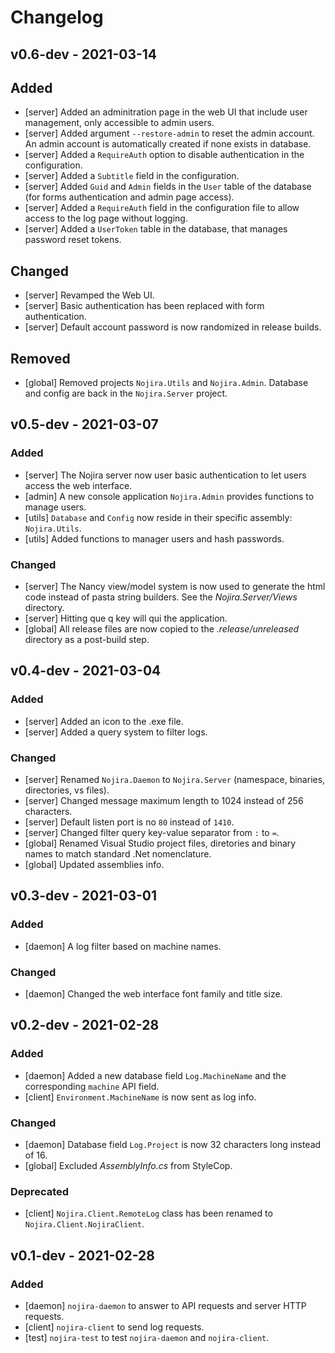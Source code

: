 # Changelog

## v0.6-dev - 2021-03-14
## Added
- [server] Added an adminitration page in the web UI that include user management, only accessible to admin users.
- [server] Added argument `--restore-admin` to reset the admin account. An admin account is automatically created if none exists in database.
- [server] Added a `RequireAuth` option to disable authentication in the configuration.
- [server] Added a `Subtitle` field in the configuration.
- [server] Added `Guid` and `Admin` fields in the `User` table of the database (for forms authentication and admin page access).
- [server] Added a `RequireAuth` field in the configuration file to allow access to the log page without logging.
- [server] Added a `UserToken` table in the database, that manages password reset tokens.
## Changed
- [server] Revamped the Web UI.
- [server] Basic authentication has been replaced with form authentication.
- [server] Default account password is now randomized in release builds.
## Removed
- [global] Removed projects `Nojira.Utils` and `Nojira.Admin`. Database and config are back in the `Nojira.Server` project.

## v0.5-dev - 2021-03-07
### Added
- [server] The Nojira server now user basic authentication to let users access the web interface.
- [admin] A new console application `Nojira.Admin` provides functions to manage users.
- [utils] `Database` and `Config` now reside in their specific assembly: `Nojira.Utils`.
- [utils] Added functions to manager users and hash passwords.
### Changed
- [server] The Nancy view/model system is now used to generate the html code instead of pasta string builders. See the _Nojira.Server/Views_ directory.
- [server] Hitting que q key will qui the application.
- [global] All release files are now copied to the _.release/unreleased_ directory as a post-build step.

## v0.4-dev - 2021-03-04
### Added
- [server] Added an icon to the .exe file.
- [server] Added a query system to filter logs.
### Changed
- [server] Renamed `Nojira.Daemon` to `Nojira.Server` (namespace, binaries, directories, vs files).
- [server] Changed message maximum length to 1024 instead of 256 characters.
- [server] Default listen port is no `80` instead of `1410`.
- [server] Changed filter query key-value separator from `:` to `=`.
- [global] Renamed Visual Studio project files, diretories and binary names to match standard .Net nomenclature.
- [global] Updated assemblies info.

## v0.3-dev - 2021-03-01
### Added
- [daemon] A log filter based on machine names.
### Changed
- [daemon] Changed the web interface font family and title size.

## v0.2-dev - 2021-02-28
### Added
- [daemon] Added a new database field `Log.MachineName` and the corresponding `machine` API field.
- [client] `Environment.MachineName` is now sent as log info.
### Changed
- [daemon] Database field `Log.Project` is now 32 characters long instead of 16.
- [global] Excluded _AssemblyInfo.cs_ from StyleCop.
### Deprecated
- [client] `Nojira.Client.RemoteLog` class has been renamed to `Nojira.Client.NojiraClient`.


## v0.1-dev - 2021-02-28
### Added
- [daemon] `nojira-daemon` to answer to API requests and server HTTP requests.
- [client] `nojira-client` to send log requests.
- [test] `nojira-test` to test `nojira-daemon` and `nojira-client`.